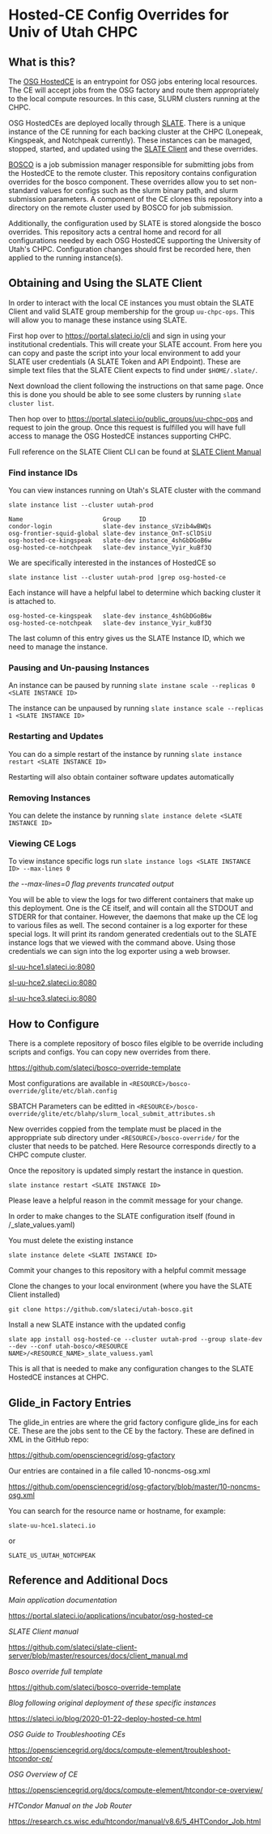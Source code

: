 # Hosted-CE Config Overrides for Univ of Utah CHPC

## What is this?
The [OSG HostedCE](https://opensciencegrid.org/docs/compute-element/htcondor-ce-overview/) is an entrypoint for OSG jobs entering local resources. The CE will accept jobs from the OSG factory and route them appropriately to the local compute resources. In this case, SLURM clusters running at the CHPC.

OSG HostedCEs are deployed locally through [SLATE](https://slateci.io). There is a unique instance of the CE running for each backing cluster at the CHPC (Lonepeak, Kingspeak, and Notchpeak currently). These instances can be managed, stopped, started, and updated using the [SLATE Client](https://slateci.io/docs/tools/index.html) and these overrides.

[BOSCO](https://osg-bosco.github.io/docs/) is a job submission manager responsible for submitting jobs from the HostedCE to the remote cluster. This repository contains configuration overrides for the bosco component. These overrides allow you to set non-standard values for configs such as the slurm binary path, and slurm submission parameters. A component of the CE clones this repository into a directory on the remote cluster used by BOSCO for job submission.

Additionally, the configuration used by SLATE is stored alongside the bosco overrides. This repository acts a central home and record for all configurations needed by each OSG HostedCE supporting the University of Utah's CHPC. Configuration changes should first be recorded here, then applied to the running instance(s).

## Obtaining and Using the SLATE Client

In order to interact with the local CE instances you must obtain the SLATE Client and valid SLATE group membership for the group `uu-chpc-ops`. This will allow you to manage these instance using SLATE.

First hop over to https://portal.slateci.io/cli and sign in using your institutional credentials. This will create your SLATE account. From here you can copy and paste the script into your local environment to add your SLATE user credentials (A SLATE Token and API Endpoint). These are simple text files that the SLATE Client expects to find under `$HOME/.slate/`.

Next download the client following the instructions on that same page. Once this is done you should be able to see some clusters by running `slate cluster list`.

Then hop over to https://portal.slateci.io/public_groups/uu-chpc-ops and request to join the group. Once this request is fulfilled you will have full access to manage the OSG HostedCE instances supporting CHPC.

Full reference on the SLATE Client CLI can be found at [SLATE Client Manual](https://github.com/slateci/slate-client-server/blob/master/resources/docs/client_manual.md)

### Find instance IDs

You can view instances running on Utah's SLATE cluster with the command

`slate instance list --cluster uutah-prod`

```
Name                      Group     ID
condor-login              slate-dev instance_sVzib4wBWQs
osg-frontier-squid-global slate-dev instance_OnT-sClDSiU
osg-hosted-ce-kingspeak   slate-dev instance_4shGbDGoB6w
osg-hosted-ce-notchpeak   slate-dev instance_Vyir_kuBf3Q
```

We are specifically interested in the instances of HostedCE so 

`slate instance list --cluster uutah-prod |grep osg-hosted-ce`

Each instance will have a helpful label to determine which backing cluster it is attached to.

```
osg-hosted-ce-kingspeak   slate-dev instance_4shGbDGoB6w
osg-hosted-ce-notchpeak   slate-dev instance_Vyir_kuBf3Q
```

The last column of this entry gives us the SLATE Instance ID, which we need to manage the instance. 

### Pausing and Un-pausing Instances

An instance can be paused by running `slate instane scale --replicas 0 <SLATE INSTANCE ID>`

The instance can be unpaused by running `slate instance scale --replicas 1 <SLATE INSTANCE ID>`

### Restarting and Updates

You can do a simple restart of the instance by running `slate instance restart <SLATE INSTANCE ID>`

Restarting will also obtain container software updates automatically

### Removing Instances

You can delete the instance by running `slate instance delete <SLATE INSTANCE ID>`

### Viewing CE Logs

To view instance specific logs run `slate instance logs <SLATE INSTANCE ID> --max-lines 0`

*the --max-lines=0 flag prevents truncated output*

You will be able to view the logs for two different containers that make up this deployment. One is the CE itself, and will contain all the STDOUT and STDERR for that container. However, the daemons that make up the CE log to various files as well. The second container is a log exporter for these special logs. It will print its random generated credentials out to the SLATE instance logs that we viewed with the command above. Using those credentials we can sign into the log exporter using a web browser. 

[sl-uu-hce1.slateci.io:8080](http://sl-uu-hce1.slateci.io:8080)

[sl-uu-hce2.slateci.io:8080](http://sl-uu-hce1.slateci.io:8080)

[sl-uu-hce3.slateci.io:8080](http://sl-uu-hce1.slateci.io:8080)

## How to Configure

There is a complete repository of bosco files elgible to be override including scripts and configs. You can copy new overrides from there.

https://github.com/slateci/bosco-override-template

Most configurations are available in `<RESOURCE>/bosco-override/glite/etc/blah.config`

SBATCH Parameters can be editted in `<RESOURCE>/bosco-override/glite/etc/blahp/slurm_local_submit_attributes.sh`

New overrides coppied from the template must be placed in the approppriate sub directory under `<RESOURCE>/bosco-override/` for the cluster that needs to be patched. Here Resource corresponds directly to a CHPC compute cluster.

Once the repository is updated simply restart the instance in question.

`slate instance restart <SLATE INSTANCE ID>`

Please leave a helpful reason in the commit message for your change.

In order to make changes to the SLATE configuration itself (found in <RESOURCE NAME>/<RESOURCE NAME>_slate_values.yaml)
  
You must delete the existing instance

`slate instance delete <SLATE INSTANCE ID>`

Commit your changes to this repository with a helpful commit message

Clone the changes to your local environment (where you have the SLATE Client installed)

`git clone https://github.com/slateci/utah-bosco.git`

Install a new SLATE instance with the updated config

`slate app install osg-hosted-ce --cluster uutah-prod --group slate-dev --dev --conf utah-bosco/<RESOURCE NAME>/<RESOURCE_NAME>_slate_valuess.yaml`

This is all that is needed to make any configuration changes to the SLATE HostedCE instances at CHPC.

## Glide_in Factory Entries

The glide_in entries are where the grid factory configure glide_ins for each CE. These are the jobs sent to the CE by the factory. These are defined in XML in the GitHub repo:

https://github.com/opensciencegrid/osg-gfactory

Our entries are contained in a file called 10-noncms-osg.xml

https://github.com/opensciencegrid/osg-gfactory/blob/master/10-noncms-osg.xml

You can search for the resource name or hostname, for example:

`slate-uu-hce1.slateci.io`

or

`SLATE_US_UUTAH_NOTCHPEAK`

## Reference and Additional Docs

*Main application documentation*

https://portal.slateci.io/applications/incubator/osg-hosted-ce

*SLATE Client manual*

https://github.com/slateci/slate-client-server/blob/master/resources/docs/client_manual.md

*Bosco override full template*

https://github.com/slateci/bosco-override-template

*Blog following original deployment of these specific instances*

https://slateci.io/blog/2020-01-22-deploy-hosted-ce.html

*OSG Guide to Troubleshooting CEs*

https://opensciencegrid.org/docs/compute-element/troubleshoot-htcondor-ce/

*OSG Overview of CE*

https://opensciencegrid.org/docs/compute-element/htcondor-ce-overview/

*HTCondor Manual on the Job Router*

https://research.cs.wisc.edu/htcondor/manual/v8.6/5_4HTCondor_Job.html
